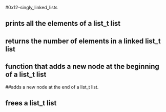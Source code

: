 #0x12-singly_linked_lists
## prints all the elements of a list_t list
##  returns the number of elements in a linked list_t list
## function that adds a new node at the beginning of a list_t list
##adds a new node at the end of a list_t list.
## frees a list_t list
